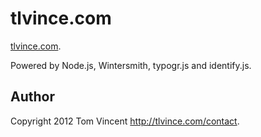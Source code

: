 # tlvince.com

[tlvince.com][1].

Powered by Node.js, Wintersmith, typogr.js and identify.js.

## Author

Copyright 2012 Tom Vincent <http://tlvince.com/contact>.

  [1]: http://tlvince.com
